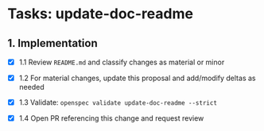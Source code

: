 # Tasks: update-doc-readme

## 1. Implementation

- [x] 1.1 Review `README.md` and classify changes as material or minor

- [x] 1.2 For material changes, update this proposal and add/modify deltas as needed

- [x] 1.3 Validate: `openspec validate update-doc-readme --strict`

- [x] 1.4 Open PR referencing this change and request review
